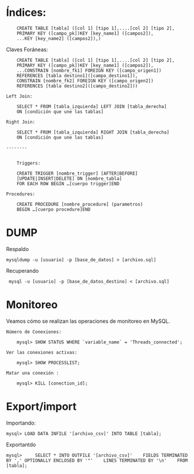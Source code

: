 # Índices:
```
    CREATE TABLE [tabla] ([col 1] [tipo 1],....[col 2] [tipo 2],
    PRIMARY KEY ([campo_pk])KEY [key_name1] ([campos2]),
    ...KEY [key_name2] ([campos2]),)
```
Claves Foráneas:
```
    CREATE TABLE [tabla] ([col 1] [tipo 1],....[col 2] [tipo 2],
    PRIMARY KEY ([campo_pk])KEY [key_name1] ([campos2]),
    ...CONSTRAIN [nombre_fk1] FOREIGN KEY ([campo_origen1]) 
    REFERENCES [tabla destino1]([campo_destino1]),
    CONSTRAIN [nombre_fk2] FOREIGN KEY ([campo_origen2]) 
    REFERENCES [tabla destino2]([campo_destino2]))
```
    Left Join:
```
    SELECT * FROM [tabla_izquierda] LEFT JOIN [tabla_derecha] 
    ON [condición que une las tablas]
```
    Right Join:
```
    SELECT * FROM [tabla_izquierda] RIGHT JOIN [tabla_derecha] 
    ON [condición que une las tablas]
```    
    --------
    
    
        Triggers:
```
    CREATE TRIGGER [nombre_trigger] [AFTER|BEFORE] 
    [UPDATE|INSERT|DELETE] ON [nombre_tabla]
    FOR EACH ROW BEGIN …[cuerpo trigger]END
```
    Procedures:
```
    CREATE PROCEDURE [nombre_procedure] (parametros) 
    BEGIN …[cuerpo procedure]END
```    
#  DUMP
  
  Respaldo
  ```
  mysqldump -u [usuario] -p [base_de_datos] > [archivo.sql]
  ```
  Recuperando
  ```
   mysql -u [usuario] -p [base_de_datos_destino] < [archivo.sql]
```

# Monitoreo


 Veamos cómo se realizan las operaciones de monitoreo en MySQL.

    Número de Conexiones:
```
    mysql> SHOW STATUS WHERE `variable_name` = 'Threads_connected';
```
    Ver las conexiones activas:
```
    mysql> SHOW PROCESSLIST;
```
    Matar una conexión :
```
    mysql> KILL [conection_id];
```
# Export/import

Importando:
```
mysql> LOAD DATA INFILE '[archivo_csv]' INTO TABLE [tabla];
```
Exportantdo
```
mysql>     SELECT * INTO OUTFILE '[archivo_csv]'    FIELDS TERMINATED BY ',' OPTIONALLY ENCLOSED BY '"'    LINES TERMINATED BY '\n'    FROM [tabla];
```

